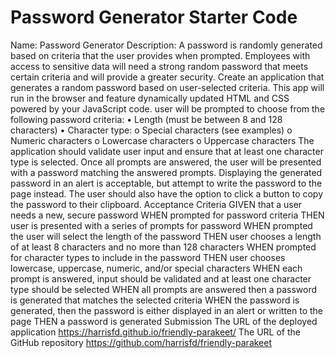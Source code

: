 # Password Generator Starter Code
Name: Password Generator
Description:
A password is randomly generated based on criteria that the user provides when prompted. Employees with access to sensitive data will need a strong random password that meets certain criteria and will provide a greater security. 
Create an application that generates a random password based on user-selected criteria. This app will run in the browser and feature dynamically updated HTML and CSS powered by your JavaScript code.
user will be prompted to choose from the following password criteria:
•	Length (must be between 8 and 128 characters)
•	Character type:
o	Special characters (see examples)
o	Numeric characters
o	Lowercase characters
o	Uppercase characters
The application should validate user input and ensure that at least one character type is selected.
Once all prompts are answered, the user will be presented with a password matching the answered prompts. Displaying the generated password in an alert is acceptable, but attempt to write the password to the page instead.
The user should also have the option to click a button to copy the password to their clipboard.
Acceptance Criteria
GIVEN that a user needs a new, secure password
WHEN prompted for password criteria
THEN user is presented with a series of prompts for password
WHEN prompted the user will select the length of the password
THEN user chooses a length of at least 8 characters and no more than 128 characters
WHEN prompted for character types to include in the password
THEN user chooses lowercase, uppercase, numeric, and/or special characters
WHEN each prompt is answered, input should be validated and at least one character type should be selected
WHEN all prompts are answered then a password is generated that matches the selected criteria
WHEN the password is generated, then the password is either displayed in an alert or written to the page
THEN a password is generated
Submission 
The URL of the deployed application https://harrisfd.github.io/friendly-parakeet/
The URL of the GitHub repository https://github.com/harrisfd/friendly-parakeet
